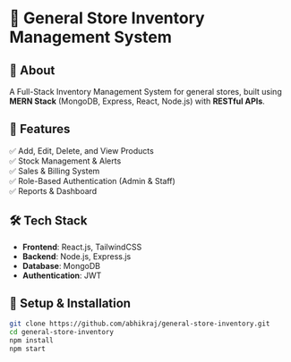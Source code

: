 # 🏪 General Store Inventory Management System  

## 📌 About  
A Full-Stack Inventory Management System for general stores, built using **MERN Stack** (MongoDB, Express, React, Node.js) with **RESTful APIs**.  

## 🚀 Features  
✅ Add, Edit, Delete, and View Products  
✅ Stock Management & Alerts  
✅ Sales & Billing System  
✅ Role-Based Authentication (Admin & Staff)  
✅ Reports & Dashboard  

## 🛠️ Tech Stack  
- **Frontend**: React.js, TailwindCSS  
- **Backend**: Node.js, Express.js  
- **Database**: MongoDB  
- **Authentication**: JWT  

## 🔧 Setup & Installation  
```bash
git clone https://github.com/abhikraj/general-store-inventory.git  
cd general-store-inventory  
npm install  
npm start
